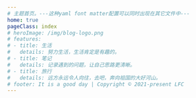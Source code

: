 ```yaml
---
# 主题首页。---这种yaml font matter配置可以同时出现在其它文件中---
home: true
pageClass: index
# heroImage: /img/blog-logo.png
# features:
# - title: 生活
#   details: 努力生活，生活肯定是有趣的。
# - title: 笔记
#   details: 记录遇到的问题，让自己思路更清晰。
# - title: 旅行
#   details: 远方永远令人向往，去吧，奔向祖国的大好河山。
# footer: It is a good day | Copyright © 2021-present LFC
---
```




<index />